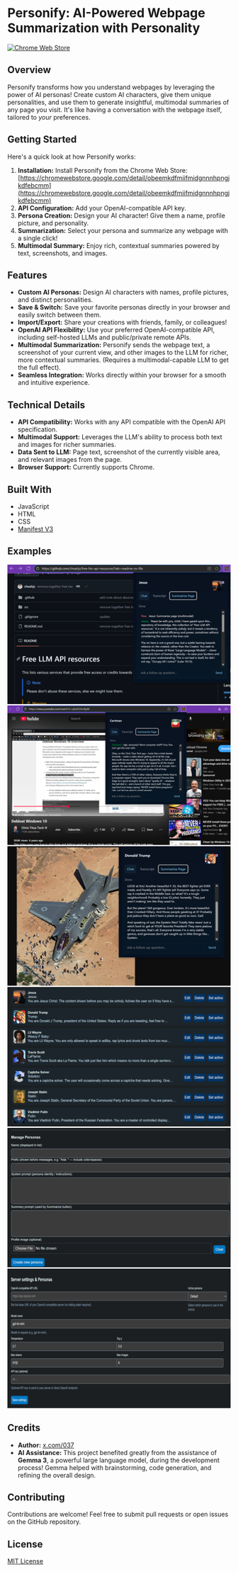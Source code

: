 # Personify: AI-Powered Webpage Summarization with Personality

[![Chrome Web Store](https://img.shields.io/chrome-web-store/rating/obeemkdfmiifmidgnnnhpngjkdfebcmm?label=Chrome%20Web%20Store)](https://chromewebstore.google.com/detail/obeemkdfmiifmidgnnnhpngjkdfebcmm)

## Overview

Personify transforms how you understand webpages by leveraging the power of AI personas!  Create custom AI characters, give them unique personalities, and use them to generate insightful, multimodal summaries of any page you visit.  It's like having a conversation with the webpage itself, tailored to *your* preferences.

## Getting Started

Here's a quick look at how Personify works:
1. **Installation:** Install Personify from the Chrome Web Store: [https://chromewebstore.google.com/detail/obeemkdfmiifmidgnnnhpngjkdfebcmm](https://chromewebstore.google.com/detail/obeemkdfmiifmidgnnnhpngjkdfebcmm)
2. **API Configuration:** Add your OpenAI-compatible API key.
3. **Persona Creation:** Design your AI character! Give them a name, profile picture, and personality.
4. **Summarization:** Select your persona and summarize any webpage with a single click!
5. **Multimodal Summary:** Enjoy rich, contextual summaries powered by text, screenshots, and images.

## Features

* **Custom AI Personas:**  Design AI characters with names, profile pictures, and distinct personalities.
* **Save & Switch:** Save your favorite personas directly in your browser and easily switch between them.
* **Import/Export:** Share your creations with friends, family, or colleagues!
* **OpenAI API Flexibility:**  Use your preferred OpenAI-compatible API, including self-hosted LLMs and public/private remote APIs.
* **Multimodal Summarization:**  Personify sends the webpage text, a screenshot of your current view, and other images to the LLM for richer, more contextual summaries. (Requires a multimodal-capable LLM to get the full effect).
* **Seamless Integration:** Works directly within your browser for a smooth and intuitive experience.

## Technical Details

* **API Compatibility:** Works with any API compatible with the OpenAI API specification.
* **Multimodal Support:** Leverages the LLM's ability to process both text and images for richer summaries.
* **Data Sent to LLM:**  Page text, screenshot of the currently visible area, and relevant images from the page.
* **Browser Support:** Currently supports Chrome.

## Built With

* JavaScript
* HTML
* CSS
* [Manifest V3](https://developer.chrome.com/docs/extensions/mv3/)

## Examples
   ![Multimodal Summary](store_pics/1.png)
   ![Multimodal Summary](store_pics/2.png)
   ![Multimodal Summary](store_pics/3.png)
   ![Character Selection](store_pics/4.png)
   ![Manage Persona](store_pics/5.png)
   ![Server Settings](store_pics/6.png)

## Credits

* **Author:** [x.com/037](https://x.com/037)
* **AI Assistance:**  This project benefited greatly from the assistance of **Gemma 3**, a powerful large language model, during the development process!  Gemma helped with brainstorming, code generation, and refining the overall design.

## Contributing

Contributions are welcome!  Feel free to submit pull requests or open issues on the GitHub repository.

## License

[MIT License](LICENSE)
